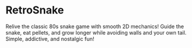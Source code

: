 # RetroSnake
Relive the classic 80s snake game with smooth 2D mechanics! Guide the snake, eat pellets, and grow longer while avoiding walls and your own tail. Simple, addictive, and nostalgic fun!
